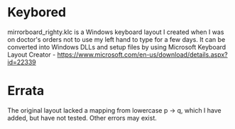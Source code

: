 Keybored
========

mirrorboard_righty.klc is a Windows keyboard layout I created when I was
on doctor's orders not to use my left hand to type for a few days. It can be
converted into Windows DLLs and setup files by using Microsoft Keyboard Layout
Creator - https://www.microsoft.com/en-us/download/details.aspx?id=22339

Errata
======

The original layout lacked a mapping from lowercase p -> q, which I have added,
but have not tested. Other errors may exist.
